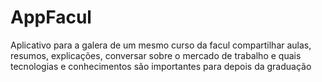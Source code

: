 # AppFacul
Aplicativo para a galera de um mesmo curso da facul compartilhar aulas, resumos, explicações, conversar sobre o mercado de trabalho e quais tecnologias e conhecimentos são importantes para depois da graduação
